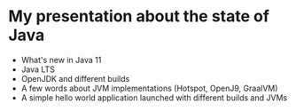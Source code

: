 # My presentation about the state of Java

- What's new in Java 11
- Java LTS
- OpenJDK and different builds
- A few words about JVM implementations (Hotspot, OpenJ9, GraalVM) 
- A simple hello world application launched with different builds and JVMs
